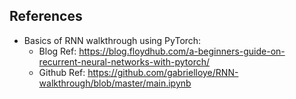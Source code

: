 ## References
- Basics of RNN walkthrough using PyTorch: 
  - Blog Ref: https://blog.floydhub.com/a-beginners-guide-on-recurrent-neural-networks-with-pytorch/
  - Github Ref: https://github.com/gabrielloye/RNN-walkthrough/blob/master/main.ipynb

